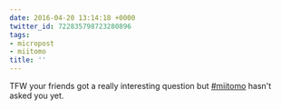 ```yaml
---
date: 2016-04-20 13:14:18 +0000
twitter_id: 722835798723280896
tags:
- micropost
- miitomo
title: ''
---
```


TFW your friends got a really interesting question but [#miitomo](https://twitter.com/hashtag/miitomo) hasn't asked you yet.
